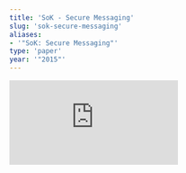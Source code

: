 ```yaml
---
title: 'SoK - Secure Messaging'
slug: 'sok-secure-messaging'
aliases:
- '"SoK: Secure Messaging"'
type: 'paper'
year: '"2015"'
---
```


![](https://static.meri.garden/c4a983fc44c9163582ce1fac8a794b11.pdf)